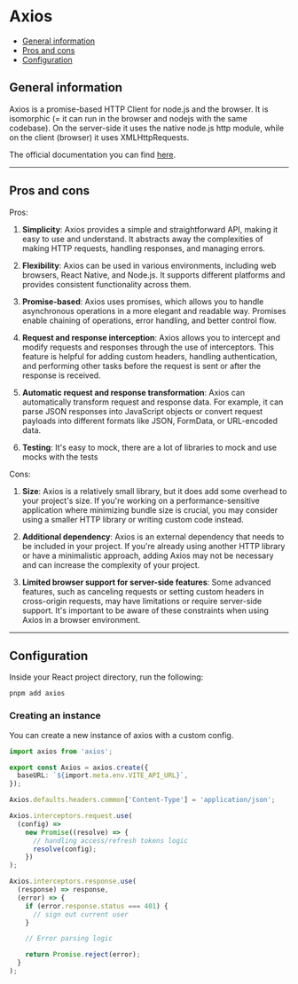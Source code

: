 # Axios

* [General information](#general-information)
* [Pros and cons](#pros-and-cons)
* [Configuration](#configuration)

## General information

Axios is a promise-based HTTP Client for node.js and the browser. It is isomorphic (= it can run in the browser and nodejs with the same codebase). On the server-side it uses the native node.js http module, while on the client (browser) it uses XMLHttpRequests.

The official documentation you can find [here](https://axios-http.com/docs/intro).

 ---

## Pros and cons

Pros:

1. **Simplicity**: Axios provides a simple and straightforward API, making it easy to use and understand. It abstracts away the complexities of making HTTP requests, handling responses, and managing errors.

2. **Flexibility**: Axios can be used in various environments, including web browsers, React Native, and Node.js. It supports different platforms and provides consistent functionality across them.

3. **Promise-based**: Axios uses promises, which allows you to handle asynchronous operations in a more elegant and readable way. Promises enable chaining of operations, error handling, and better control flow.

4. **Request and response interception**: Axios allows you to intercept and modify requests and responses through the use of interceptors. This feature is helpful for adding custom headers, handling authentication, and performing other tasks before the request is sent or after the response is received.

5. **Automatic request and response transformation**: Axios can automatically transform request and response data. For example, it can parse JSON responses into JavaScript objects or convert request payloads into different formats like JSON, FormData, or URL-encoded data.

6. **Testing**: It's easy to mock, there are a lot of libraries to mock and use mocks with the tests

Cons:

1. **Size**: Axios is a relatively small library, but it does add some overhead to your project's size. If you're working on a performance-sensitive application where minimizing bundle size is crucial, you may consider using a smaller HTTP library or writing custom code instead.

2. **Additional dependency**: Axios is an external dependency that needs to be included in your project. If you're already using another HTTP library or have a minimalistic approach, adding Axios may not be necessary and can increase the complexity of your project.

3. **Limited browser support for server-side features**: Some advanced features, such as canceling requests or setting custom headers in cross-origin requests, may have limitations or require server-side support. It's important to be aware of these constraints when using Axios in a browser environment.

 ---

## Configuration

Inside your React project directory, run the following:

```plaintext
pnpm add axios
```

### Creating an instance

You can create a new instance of axios with a custom config.

```typescript
import axios from 'axios';

export const Axios = axios.create({
  baseURL: `${import.meta.env.VITE_API_URL}`,
});

Axios.defaults.headers.common['Content-Type'] = 'application/json';

Axios.interceptors.request.use(
  (config) =>
    new Promise((resolve) => {
      // handling access/refresh tokens logic
      resolve(config);
    })
);

Axios.interceptors.response.use(
  (response) => response,
  (error) => {
    if (error.response.status === 401) {
      // sign out current user
    }

    // Error parsing logic

    return Promise.reject(error);
  }
);

```
